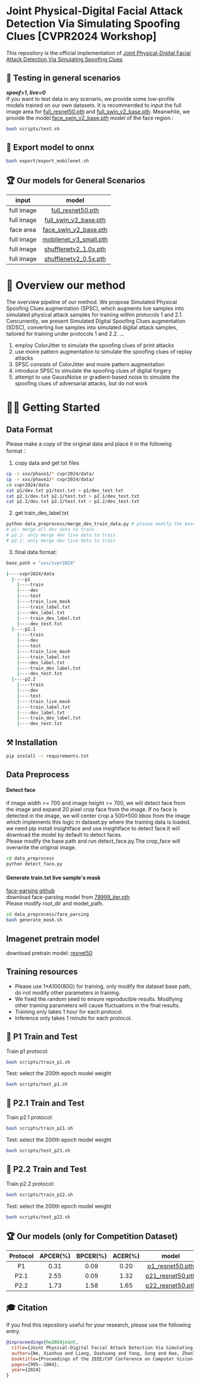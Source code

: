 # Joint Physical-Digital Facial Attack Detection Via Simulating Spoofing Clues [CVPR2024 Workshop]
This repository is the official implementation of [Joint Physical-Digital Facial Attack Detection Via Simulating Spoofing Clues](http://arxiv.org/abs/2404.08450)

## 🚀  Testing in general scenarios 
***spoof=1, live=0*** <br>
If you want to test data in any scenario, we provide some low-profile models trained on our own datasets. It is recommended to input the full image area for [full_resnet50.pth](https://drive.google.com/file/d/1VpWN8CXdVVLTwyTPABeFXmr3UnnenjYe/view?usp=sharing) and [full_swin_v2_base.pth](https://drive.google.com/file/d/1Ii3JmoRjWcOLF4xNwCqtJyp0Ok0vJva3/view?usp=sharing). Meanwhile, we provide the model [face_swin_v2_base.pth](https://drive.google.com/file/d/1E4UD8UK_KzjhpAvR6hYInlteOEaxDZbZ/view?usp=sharing) model of the face region.:

```bash
bash scripts/test.sh
```

## 🚀  Export model to onnx
```bash
bash export/export_mobilenet.sh
```

## 🏆 Our models for General Scenarios

input|model
:---:|:---:
full image|[full_resnet50.pth](https://drive.google.com/file/d/1VpWN8CXdVVLTwyTPABeFXmr3UnnenjYe/view?usp=sharing)
full image|[full_swin_v2_base.pth](https://drive.google.com/file/d/1Ii3JmoRjWcOLF4xNwCqtJyp0Ok0vJva3/view?usp=sharing)
face area|[face_swin_v2_base.pth](https://drive.google.com/file/d/1E4UD8UK_KzjhpAvR6hYInlteOEaxDZbZ/view?usp=sharing)
full image|[mobilenet_v3_small.pth](https://drive.google.com/file/d/1UhCrC2VQCz4zE1UFc-lnziivqB3bSIpP/view?usp=sharing)
full image|[shufflenetv2_1.0x.pth](https://drive.google.com/file/d/18e23EW2ncsnOqET4jCSEskHVNvFYAF1j/view?usp=sharing)
full image|[shufflenetv2_0.5x.pth](https://drive.google.com/file/d/16VzZSYcVTNErFoLF87urdrzQbGbKvqjX/view?usp=sharing)



# 🤗 Overview our method
The overview pipeline of our method. We propose Simulated Physical Spoofing Clues augmentation (SPSC), which augments live samples into simulated physical attack samples for training within protocols 1 and 2.1. Concurrently, we present Simulated Digital Spoofing Clues augmentation (SDSC), converting live samples into simulated digital attack samples, tailored for training under protocols 1 and 2.2.
<img src="readme_images/pipeline.png" alt="image" style="zoom:20%;" />


1. employ ColorJitter to simulate the spoofing clues of print attacks
2. use moire pattern augmentation to simulate the spoofing clues of replay attacks
3. SPSC consists of ColorJitter and moire pattern augmentation
4. introduce SPSC to simulate the spoofing clues of digital forgery
5. attempt to use GaussNoise or gradient-based noise to simulate the spoofing clues of adversarial attacks, but do not work

# 🏃‍♂️ Getting Started

## Data Format
Please make a copy of the original data and place it in the following format：
1. copy data and get txt files
```bash 
cp -r xxx/phase1/* cvpr2024/data/
cp -r xxx/phase2/* cvpr2024/data/
cd cvpr2024/data
cat p1/dev.txt p1/test.txt > p1/dev_test.txt
cat p2.1/dev.txt p2.1/test.txt > p2.1/dev_test.txt
cat p2.2/dev.txt p2.2/test.txt > p2.2/dev_test.txt
```
2. get train_dev_label.txt
```bash 
python data_preprocess/merge_dev_train_data.py # please modify the base path
# p1: merge all dev data to train
# p2.1: only merge dev live data to train
# p2.2: only merge dev live data to train
```
3. final data format:
```bash
base_path = "xxx/cvpr2024"

|----cvpr2024/data
  |----p1
    |----train
    |----dev
    |----test
    |----train_live_mask
    |----train_label.txt
    |----dev_label.txt
    |----train_dev_label.txt
    |----dev_test.txt
  |----p2.1
    |----train
    |----dev
    |----test
    |----train_live_mask
    |----train_label.txt
    |----dev_label.txt
    |----train_dev_label.txt
    |----dev_test.txt
  |----p2.2
    |----train
    |----dev
    |----test
    |----train_live_mask
    |----train_label.txt
    |----dev_label.txt
    |----train_dev_label.txt
    |----dev_test.txt
```

## ⚒️ Installation
```bash
pip install -r requirements.txt
```

## Data Preprocess
#### Detect face
if image width >= 700 and image height >= 700, we will detect face from the image and expand 20 pixel crop face from the image.
If no face is detected in the image, we will center crop a 500*500 bbox from the image which implements this logic in dataset.py where the training data is loaded.
we need pip install insightface and use insightface to detect face.It will download the model by default to detect faces. 
<br>
Please modify the base path and run detect_face.py.The crop_face will overwrite the original image.
```bash
cd data_preprocess
python detect_face.py
```
#### Generate train.txt live sample's mask
[face-parsing github](https://github.com/zllrunning/face-parsing.PyTorch) <br>
download face-parsing model from [79999_iter.pth](https://drive.google.com/file/d/154JgKpzCPW82qINcVieuPH3fZ2e0P812/view) <br>
Please modify root_dir and model_path.
```bash
cd data_preprocess/face_parsing
bash generate_mask.sh
```
## Imagenet pretrain model
download pretrain model: [resnet50](https://download.pytorch.org/models/resnet50-19c8e357.pth)

## Training resources
- Please use 1*A100(80G) for training, only modify the dataset base path, do not modify other parameters in training.
- We fixed the random seed to ensure reproducible results. Modifying other training parameters will cause fluctuations in the final results.
- Training only takes 1 hour for each protocol. 
- Inference only takes 1 minute for each protocol.

## 🚀  P1 Train and Test
Train p1 protocol:
```bash
bash scripts/train_p1.sh
```
Test: select the 200th epoch model weight
```bash
bash scripts/test_p1.sh
```
## 🚀  P2.1 Train and Test
Train p2.1 protocol:
```bash
bash scripts/train_p21.sh
```
Test: select the 200th epoch model weight
```bash
bash scripts/test_p21.sh
```

## 🚀  P2.2 Train and Test
Train p2.2 protocol:
```bash
bash scripts/train_p22.sh
```
Test: select the 200th epoch model weight
```bash
bash scripts/test_p22.sh
```
## 🏆 Our models (only for Competition Dataset)

Protocol|APCER(%)|BPCER(%)|ACER(%)|model
:---:|:---:|:---:|:---:|:---:
P1|0.31|0.09|0.20|[p1_resnet50.pth](https://drive.google.com/file/d/1gNUMzaK87CcQlM_aCr7TjU3iLx_2NiBp/view?usp=drive_link)
P2.1|2.55|0.09|1.32|[p21_resnet50.pth](https://drive.google.com/file/d/1pTxdI2uZj1yBSCN64vKs-cQddIZN6rvO/view?usp=drive_link)
P2.2|1.73|1.58|1.65|[p22_resnet50.pth](https://drive.google.com/file/d/1GTAoTmyCbYGws5BV07qUL-iGVvHx_LmF/view?usp=sharing)



## 🎓 Citation
If you find this repository useful for your research, please use the following entry.
```BibTeX
@inproceedings{he2024joint,
  title={Joint Physical-Digital Facial Attack Detection Via Simulating Spoofing Clues},
  author={He, Xianhua and Liang, Dashuang and Yang, Song and Hao, Zhanlong and Ma, Hui and Mao, Binjie and Li, Xi and Wang, Yao and Yan, Pengfei and Liu, Ajian},
  booktitle={Proceedings of the IEEE/CVF Conference on Computer Vision and Pattern Recognition},
  pages={995--1004},
  year={2024}
}
```
